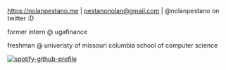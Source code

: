 
https://nolanpestano.me | pestanonolan@gmail.com | @nolanpestano on twitter :D 


former intern @ ugafinance 


freshman @ univeristy of missouri columbia school of computer science 

[![spotify-github-profile](https://spotify-github-profile.vercel.app/api/view?uid=dingledong2&cover_image=true&theme=default&show_offline=true&background_color=786d6d&bar_color_cover=true)](https://spotify-github-profile.vercel.app/api/view?uid=dingledong2&redirect=true)
<!---
nnnolan/nnnolan is a ✨ special ✨ repository because its `README.md` (this file) appears on your GitHub profile.
You can click the Preview link to take a look at your changes.
--->
